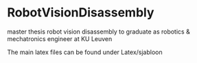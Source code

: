 # RobotVisionDisassembly
master thesis robot vision disassembly to graduate as robotics &amp; mechatronics engineer at KU Leuven

The main latex files can be found under Latex/sjabloon
